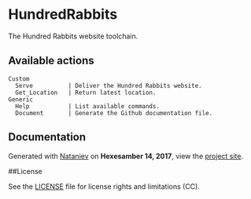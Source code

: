 # HundredRabbits
    
The Hundred Rabbits website toolchain.

## Available actions

```
Custom
  Serve          | Deliver the Hundred Rabbits website.
  Get_Location   | Return latest location.
Generic
  Help           | List available commands.
  Document       | Generate the Github documentation file.
```

## Documentation

Generated with [Nataniev](http://wiki.xxiivv.com/Nataniev) on **Hexesamber 14, 2017**, view the [project site](http://100r.co).

##License

See the [LICENSE](https://github.com/neauoire/License/README.md) file for license rights and limitations (CC).
